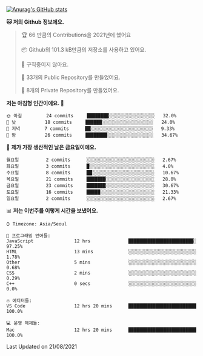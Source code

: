 
<!--
**BHyeonKim/BHyeonKim** is a ✨ _special_ ✨ repository because its `README.md` (this file) appears on your GitHub profile.

Here are some ideas to get you started:

- 🔭 I’m currently working on ...
- 🌱 I’m currently learning ...
- 👯 I’m looking to collaborate on ...
- 🤔 I’m looking for help with ...
- 💬 Ask me about ...
- 📫 How to reach me: ...
- 😄 Pronouns: ...
- ⚡ Fun fact: ...
-->
[![Anurag's GitHub stats](https://github-readme-stats.vercel.app/api?username=BHyeonKim&show_icons=true&theme=dark)
](https://github.com/anuraghazra/github-readme-stats)
<!--START_SECTION:waka-->
**🐱 저의 Github 정보에요.** 

> 🏆 66 만큼의 Contributions을 2021년에 했어요
 > 
> 📦 Github의 101.3 kB만큼의 저장소를 사용하고 있어요. 
 > 
> 🚫 구직중이지 않아요.
 > 
> 📜 33개의 Public Repository를 만들었어요. 
 > 
> 🔑 8개의 Private Repository를 만들었어요.  
 > 
**저는 아침형 인간이에요. 🐤** 

```text
🌞 아침         24 commits     ████████░░░░░░░░░░░░░░░░░   32.0% 
🌆 낮　         18 commits     ██████░░░░░░░░░░░░░░░░░░░   24.0% 
🌃 저녁         7 commits      ██░░░░░░░░░░░░░░░░░░░░░░░   9.33% 
🌙 밤　         26 commits     ████████░░░░░░░░░░░░░░░░░   34.67%

```
📅 **제가 가장 생산적인 날은 금요일이에요.** 

```text
월요일          2 commits      ░░░░░░░░░░░░░░░░░░░░░░░░░   2.67% 
화요일          3 commits      █░░░░░░░░░░░░░░░░░░░░░░░░   4.0% 
수요일          8 commits      ██░░░░░░░░░░░░░░░░░░░░░░░   10.67% 
목요일          21 commits     ███████░░░░░░░░░░░░░░░░░░   28.0% 
금요일          23 commits     ███████░░░░░░░░░░░░░░░░░░   30.67% 
토요일          16 commits     █████░░░░░░░░░░░░░░░░░░░░   21.33% 
일요일          2 commits      ░░░░░░░░░░░░░░░░░░░░░░░░░   2.67%

```


📊 **저는 이번주를 이렇게 시간을 보냈어요.** 

```text
⌚︎ Timezone: Asia/Seoul

💬 프로그래밍 언어들: 
JavaScript               12 hrs              ████████████████████████░   97.25% 
HTML                     13 mins             ░░░░░░░░░░░░░░░░░░░░░░░░░   1.78% 
Other                    5 mins              ░░░░░░░░░░░░░░░░░░░░░░░░░   0.68% 
CSS                      2 mins              ░░░░░░░░░░░░░░░░░░░░░░░░░   0.29% 
C++                      0 secs              ░░░░░░░░░░░░░░░░░░░░░░░░░   0.0%

🔥 에디터들: 
VS Code                  12 hrs 20 mins      █████████████████████████   100.0%

💻 운영 체제들: 
Mac                      12 hrs 20 mins      █████████████████████████   100.0%

```


 Last Updated on 21/08/2021
<!--END_SECTION:waka-->

